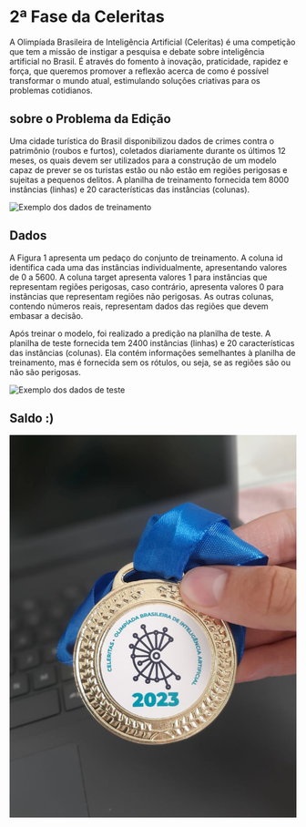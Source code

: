 # 2ª Fase da Celeritas
A Olimpíada Brasileira de Inteligência Artificial (Celeritas) é uma competição que tem a missão de instigar a pesquisa e debate sobre inteligência artificial no Brasil. É através do fomento à inovação, praticidade, rapidez e força, que queremos promover a reflexão acerca de como é possível transformar o mundo atual, estimulando soluções criativas para os problemas cotidianos.


## sobre o Problema da Edição

Uma cidade turística do Brasil disponibilizou dados de crimes contra o patrimônio (roubos e furtos), coletados diariamente durante os últimos 12 meses, os quais devem ser utilizados para a construção de um modelo capaz de prever se os turistas estão ou não estão em regiões perigosas e sujeitas a pequenos delitos. A planilha de treinamento fornecida tem 8000 instâncias (linhas) e 20 características das instâncias (colunas).

![Exemplo dos dados de treinamento](https://s3-sa-east-1.amazonaws.com/datagateway-prod/images/F5A-OPy4EXcdVzBT8Nr-mXHCFX-Mh14Y7TqpLbMLHRCPqzt8xzN5px1odRXaKnQAH5x4X1h42toq2X2UsZhwiExhgNy5WMs7QPd4TOPuoAHuVeK0IvK107WSZMXSyjAg.jpg)

## Dados

A Figura 1 apresenta um pedaço do conjunto de treinamento. A coluna id identifica cada uma das instâncias individualmente, apresentando valores de 0 a 5600. A coluna target apresenta valores 1 para instâncias que representam regiões perigosas, caso contrário, apresenta valores 0 para instâncias que representam regiões não perigosas. As outras colunas, contendo números reais, representam dados das regiões que devem embasar a decisão.

Após treinar o modelo, foi realizado a predição na planilha de teste. A planilha de teste fornecida tem 2400 instâncias (linhas) e 20 características das instâncias (colunas). Ela contém informações semelhantes à planilha de treinamento, mas é fornecida sem os rótulos, ou seja, se as regiões são ou não são perigosas.

![Exemplo dos dados de teste](https://s3-sa-east-1.amazonaws.com/datagateway-prod/images/jDu2tnVbR6ZDDM92gjxgzggzebndG53anjcUTabYYwxAWxo08uXVfu-nRLs2tSCyZFi4syEAYG8yu_ad950maJbRrkmO9cFtIB4USSa7sHqN6wLGKIXsjpblOrsghD98.jpg)




## Saldo :)

![Imagem_medalha](readme/medalha.jpg)